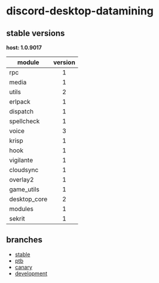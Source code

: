 # discord-desktop-datamining

## stable versions

**host: 1.0.9017**

| module | version |
| ------ | :-----: |
| rpc | 1 |
| media | 1 |
| utils | 2 |
| erlpack | 1 |
| dispatch | 1 |
| spellcheck | 1 |
| voice | 3 |
| krisp | 1 |
| hook | 1 |
| vigilante | 1 |
| cloudsync | 1 |
| overlay2 | 1 |
| game_utils | 1 |
| desktop_core | 2 |
| modules | 1 |
| sekrit | 1 |

## branches

- [stable](https://github.com/OpenAsar/discord-desktop-datamining/tree/stable)
- [ptb](https://github.com/OpenAsar/discord-desktop-datamining/tree/ptb)
- [canary](https://github.com/OpenAsar/discord-desktop-datamining/tree/canary)
- [development](https://github.com/OpenAsar/discord-desktop-datamining/tree/development)